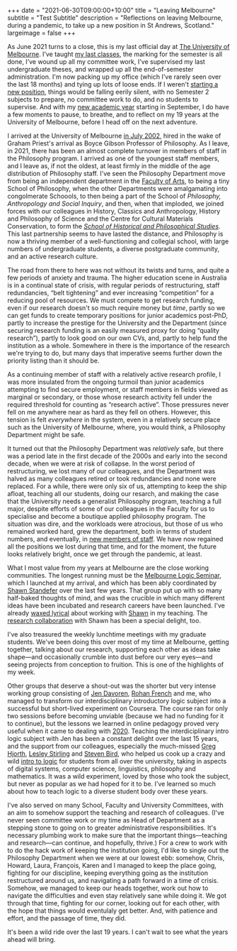 +++
date = "2021-06-30T09:00:00+10:00"
title = "Leaving Melbourne"
subtitle = "Test Subtitle"
description = "Reflections on leaving Melbourne, during a pandemic, to take up a new position in St Andrews, Scotland."
largeimage = false
+++

As June 2021 turns to a close, this is my last official day at [The University of Melbourne](https://unimelb.edu.au). I’ve taught [my last classes](https://consequently.org/class/), the marking for the semester is all done, I’ve wound up all my committee work, I've supervised my last undergraduate theses, and wrapped up all the end-of-semester administration. I'm now packing up my office (which I've rarely seen over the last 18 months) and tying up lots of loose ends. If I weren't [starting a new position](https://www.st-andrews.ac.uk/philosophy/news/title-114634-en.php), things would be falling eerily silent, with no Semester 2 subjects to prepare, no committee work to do, and no students to supervise. And with my [new academic year](https://www.st-andrews.ac.uk/semester-dates/2021-2022/) starting in September, I do have a few moments to pause, to breathe, and to reflect on my 19 years at the University of Melbourne, before I head off on the next adventure. 

<!--more-->

I arrived at the University of Melbourne [in July 2002](https://consequently.org/news/2002/07/05/arrival/), hired in the wake of Graham Priest's arrival as Boyce Gibson Professor of Philosophy. As I leave, in 2021, there has been an almost complete turnover in members of staff in the Philosophy program. I arrived as one of the youngest staff members, and I leave as, if not the oldest, at least firmly in the middle of the age distribution of Philosophy staff. I've seen the Philosophy Department move from being an independent department in the [Faculty of Arts](https://arts.unimelb.edu.au), to being a tiny School of Philosophy, when the other Departments were amalgamating into congolmerate Schoools, to then being a part of the School of *Philosophy, Anthropology and Social Inquiry*, and then, when that imploded, we joined forces with our colleagues in History, Classics and Anthropology, History and Philosophy of Science and the Centre for Cultural Materials Conservation, to form the *[School of Historical and Philosophical Studies](https://arts.unimelb.edu.au/school-of-historical-and-philosophical-studies)*. This last partnership seems to have lasted the distance, and Philosophy is now a thriving member of a well-functioning and collegial school, with large numbers of undergraduate students, a diverse postgraduate community, and an active research culture.

The road from there to here was not without its twists and turns, and quite a few periods of anxiety and trauma. The higher education scene in Australia is in a continual state of crisis, with regular periods of restructuring, staff redundancies, “belt tightening” and ever increasing “competition” for a reducing pool of resources. We must compete to get research funding, even if our research doesn't so much require money but *time*, partly so we can get funds to create temporary positions for junior academics post-PhD, partly to increase the prestige for the University and the Department (since securing research funding is an easily measured proxy for doing “quality research”), partly to look good on our own CVs, and, partly to help fund the institution as a whole.  Somewhere in there is the importance of the research we're trying to do, but many days that imperative seems further down the priority listing than it should be.

As a continuing member of staff with a relatively active research profile, I was more insulated from the ongoing turmoil than junior academics attempting to find secure employment, or staff members in fields viewed as marginal or secondary, or those whose research activity fell under the required threshold for counting as “research active”. Those pressures never fell on me anywhere near as hard as they fell on others. However, this tension is felt *everywhere* in the system, even in a relatively secure place such as the University of Melbourne, where, you would think, a Philosophy Department might be safe.

It turned out that the Philosophy Department was _relatively_ safe, but there was a period late in the first decade of the 2000s and early into the second decade, when we were at risk of collapse. In the worst period of restructuring, we lost many of our colleagues, and the Department was halved as many colleagues retired or took redundancies and none were replaced. For a while, there were only six of us, attempting to keep the ship afloat, teaching all our students, doing our resarch, and making the case that the University needs a generalist Philosophy program, teaching a full major, despite efforts of some of our colleagues in the Faculty for us to specialise and become a boutique applied philosophy program. The situation was dire, and the workloads were atrocious, but those of us who remained worked hard, grew the department, both in terms of student numbers, and eventually, in [new members of staff](https://arts.unimelb.edu.au/school-of-historical-and-philosophical-studies/discipline-areas/philosophy). We have now regained all the positions we lost during that time, and for the moment, the future looks relatively bright, once we get through the pandemic, at least. 

What I most value from my years at Melbourne are the close working communities. The longest running must be the [Melbourne Logic Seminar](https://blogs.unimelb.edu.au/logic/logic-seminar/), which I launched at my arrival, and which has been ably coordinated by [Shawn Standefer](https://standefer.net) over the last few years. That group put up with so many half-baked thoughts of mind, and was the crucible in which many different ideas have been incubated and research careers have been launched. I've already [waxed lyrical](https://consequently.org/news/2019/teaching-logical-methods/) about working with [Shawn](https://standefer.net) in my teaching. The [research collaboration](https://consequently.org/writing/collection-frames/) with Shawn has been a special delight, too.

I've also treasured the weekly lunchtime meetings with my graduate students. We've been doing this over most of my time at Melbourne, getting together, talking about our research, supporting each other as ideas take shape—and occasionally crumble into dust before our very eyes—and seeing projects from conception to fruition. This is one of the highlights of my week.

Other groups that deserve a shout-out was the shorter but very intense working group consisting of [Jen Davoren](https://people.eng.unimelb.edu.au/davoren/), [Rohan French](http://rohan-french.github.io) and me, who managed to transform our interdisciplinary introductory logic subject into a successful but short-lived experiment on Coursera. The course ran for only two sessions before becoming unviable (because we had no funding  for it to continue), but the lessons we learned in online pedagogy proved very useful when it came to dealing with [2020](https://consequently.org/news/2020/teaching-during-a-pandemic/). Teaching the interdiciplinary intro logic subject with Jen has been a constant delight over the last 15 years, and the support from our colleagues, especially the much-missed [Greg](https://www.math.ucla.edu/~greg/) [Hjorth](https://en.wikipedia.org/wiki/Greg_Hjorth), [Lesley Stirling](https://findanexpert.unimelb.edu.au/profile/13664-lesley-stirling) and [Steven Bird](http://www.stevenbird.net), who helped us cook up a crazy and wild [intro to logic](https://consequently.org/class/2021/unib10002/) for students from all over the university, taking in aspects of digital systems, computer science, linguistics, philosophy and mathematics. It was a wild experiment, loved by those who took the subject, but never as popular as we had hoped for it to be. I've learned so much about how to teach logic to a diverse student body over these years.

I've also served on many School, Faculty and University Committees, with an aim to somehow support the teaching and research of colleagues. (I've never seen committee work or my time as Head of Department as a stepping stone to going on to greater administrative responsibilities. It's necessary plumbing work to make sure that the important things—teaching and research—can continue, and hopefully, thrive.) For a crew to work with to do the hack work of keeping the institution going, I'd like to single out the Philosophy Department when we were at our lowest ebb: somehow, Chris, Howard, Laura, François, Karen and I managed to keep the place going, fighting for our discipline, keeping everything going as the institution restructured around us, and navigating a path forward in a time of crisis. Somehow, we managed to keep our heads together, work out how to navigate the difficulties and even stay relatively sane while doing it. We got through that time, fighting for our corner, looking out for each other, with the hope that things would eventulaly get better. And, with patience and effort, and the passage of time, they did.

It's been a wild ride over the last 19 years. I can't wait to see what the years ahead will bring. 

